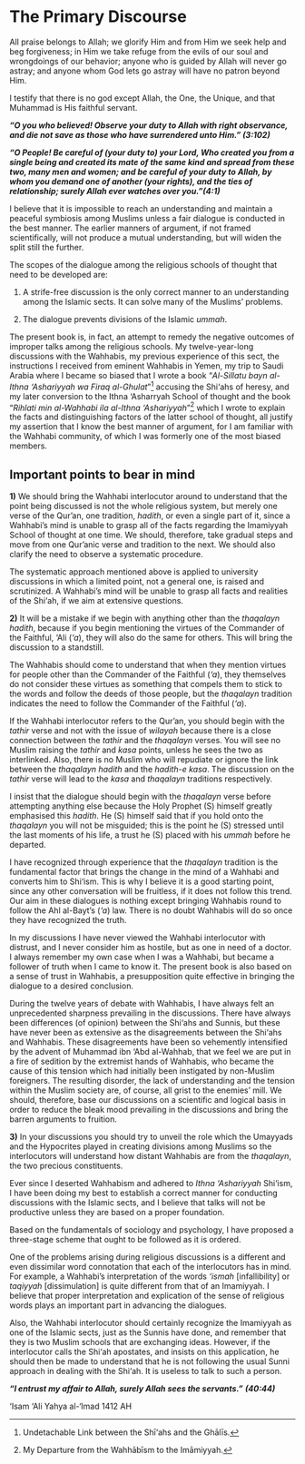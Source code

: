The Primary Discourse
=====================

All praise belongs to Allah; we glorify Him and from Him we seek help
and beg forgiveness; in Him we take refuge from the evils of our soul
and wrongdoings of our behavior; anyone who is guided by Allah will
never go astray; and anyone whom God lets go astray will have no patron
beyond Him.

I testify that there is no god except Allah, the One, the Unique, and
that Muhammad is His faithful servant.

***“O you who believed! Observe your duty to Allah with right
observance, and die not save as those who have surrendered unto Him.”
(3:102)***

***“O People! Be careful of (your duty to) your Lord, Who created you
from a single being and created its mate of the same kind and spread
from these two, many men and women; and be careful of your duty to
Allah, by whom you demand one of another (your rights), and the ties of
relationship; surely Allah ever watches over you.”(4:1)***

I believe that it is impossible to reach an understanding and maintain a
peaceful symbiosis among Muslims unless a fair dialogue is conducted in
the best manner. The earlier manners of argument, if not framed
scientifically, will not produce a mutual understanding, but will widen
the split still the further.

The scopes of the dialogue among the religious schools of thought that
need to be developed are:

1) A strife-free discussion is the only correct manner to an
understanding among the Islamic sects. It can solve many of the Muslims’
problems.

2) The dialogue prevents divisions of the Islamic *ummah*.

The present book is, in fact, an attempt to remedy the negative outcomes
of improper talks among the religious schools. My twelve-year-long
discussions with the Wahhabis, my previous experience of this sect, the
instructions I received from eminent Wahhabis in Yemen, my trip to Saudi
Arabia where I became so biased that I wrote a book “*Al-Sillatu bayn
al-Ithna ‘Ashariyyah wa Firaq al-Ghulat*”[^1] accusing the Shi‘ahs of
heresy, and my later conversion to the Ithna ‘Asharryah School of
thought and the book “*Rihlati min al-Wahhabi ila al-Ithna
‘Ashariyyah*”[^2] which I wrote to explain the facts and distinguishing
factors of the latter school of thought, all justify my assertion that I
know the best manner of argument, for I am familiar with the Wahhabi
community, of which I was formerly one of the most biased members.

Important points to bear in mind
--------------------------------

**1)** We should bring the Wahhabi interlocutor around to understand
that the point being discussed is not the whole religious system, but
merely one verse of the Qur’an, one tradition, *hadith*, or even a
single part of it, since a Wahhabi’s mind is unable to grasp all of the
facts regarding the Imamiyyah School of thought at one time. We should,
therefore, take gradual steps and move from one Qur’anic verse and
tradition to the next. We should also clarify the need to observe a
systematic procedure.

The systematic approach mentioned above is applied to university
discussions in which a limited point, not a general one, is raised and
scrutinized. A Wahhabi’s mind will be unable to grasp all facts and
realities of the Shi‘ah, if we aim at extensive questions.

**2)** It will be a mistake if we begin with anything other than the
*thaqalayn* *hadith*, because if you begin mentioning the virtues of the
Commander of the Faithful, ‘Ali (*‘a*), they will also do the same for
others. This will bring the discussion to a standstill.

The Wahhabis should come to understand that when they mention virtues
for people other than the Commander of the Faithful (*‘a*), they
themselves do not consider these virtues as something that compels them
to stick to the words and follow the deeds of those people, but the
*thaqalayn* tradition indicates the need to follow the Commander of the
Faithful (*‘a*).

If the Wahhabi interlocutor refers to the Qur’an, you should begin with
the *tathir* verse and not with the issue of *wilayah* because there is
a close connection between the *tathir* and the *thaqalayn* verses. You
will see no Muslim raising the *tathir* and *kasa* points, unless he
sees the two as interlinked. Also, there is no Muslim who will repudiate
or ignore the link between the *thaqalayn* *hadith* and the *hadith-e*
*kasa*. The discussion on the *tathir* verse will lead to the *kasa* and
*thaqalayn* traditions respectively.

I insist that the dialogue should begin with the *thaqalayn* verse
before attempting anything else because the Holy Prophet (S) himself
greatly emphasised this *hadith*. He (S) himself said that if you hold
onto the *thaqalayn* you will not be misguided; this is the point he (S)
stressed until the last moments of his life, a trust he (S) placed with
his *ummah* before he departed.

I have recognized through experience that the *thaqalayn* tradition is
the fundamental factor that brings the change in the mind of a Wahhabi
and converts him to Shi‘ism. This is why I believe it is a good starting
point, since any other conversation will be fruitless, if it does not
follow this trend. Our aim in these dialogues is nothing except bringing
Wahhabis round to follow the Ahl al-Bayt’s (*‘a*) law. There is no doubt
Wahhabis will do so once they have recognized the truth.

In my discussions I have never viewed the Wahhabi interlocutor with
distrust, and I never consider him as hostile, but as one in need of a
doctor. I always remember my own case when I was a Wahhabi, but became a
follower of truth when I came to know it. The present book is also based
on a sense of trust in Wahhabis, a presupposition quite effective in
bringing the dialogue to a desired conclusion.

During the twelve years of debate with Wahhabis, I have always felt an
unprecedented sharpness prevailing in the discussions. There have always
been differences (of opinion) between the Shi‘ahs and Sunnis, but these
have never been as extensive as the disagreements between the Shi‘ahs
and Wahhabis. These disagreements have been so vehemently intensified by
the advent of Muhammad ibn ‘Abd al-Wahhab, that we feel we are put in a
fire of sedition by the extremist hands of Wahhabis, who became the
cause of this tension which had initially been instigated by non-Muslim
foreigners. The resulting disorder, the lack of understanding and the
tension within the Muslim society are, of course, all grist to the
enemies’ mill. We should, therefore, base our discussions on a
scientific and logical basis in order to reduce the bleak mood
prevailing in the discussions and bring the barren arguments to
fruition.

**3)** In your discussions you should try to unveil the role which the
Umayyads and the Hypocrites played in creating divisions among Muslims
so the interlocutors will understand how distant Wahhabis are from the
*thaqalayn*, the two precious constituents.

Ever since I deserted Wahhabism and adhered to *Ithna ‘Ashariyyah*
Shi‘ism, I have been doing my best to establish a correct manner for
conducting discussions with the Islamic sects, and I believe that talks
will not be productive unless they are based on a proper foundation.

Based on the fundamentals of sociology and psychology, I have proposed a
three-stage scheme that ought to be followed as it is ordered.

One of the problems arising during religious discussions is a different
and even dissimilar word connotation that each of the interlocutors has
in mind. For example, a Wahhabi’s interpretation of the words *‘ismah*
[infallibility] or *taqiyyah* [dissimulation] is quite different from
that of an Imamiyyah. I believe that proper interpretation and
explication of the sense of religious words plays an important part in
advancing the dialogues.

Also, the Wahhabi interlocutor should certainly recognize the Imamiyyah
as one of the Islamic sects, just as the Sunnis have done, and remember
that they is two Muslim schools that are exchanging ideas. However, if
the interlocutor calls the Shi‘ah apostates, and insists on this
application, he should then be made to understand that he is not
following the usual Sunni approach in dealing with the Shi‘ah. It is
useless to talk to such a person.

***“I entrust my affair to Allah, surely Allah sees the servants.”***
***(40:44)***

‘Isam ‘Ali Yahya al-‘Imad
1412 AH

[^1]: Undetachable Link between the Shī‘ahs and the Ghālīs.

[^2]: My Departure from the Wahhābīsm to the Imāmiyyah.


